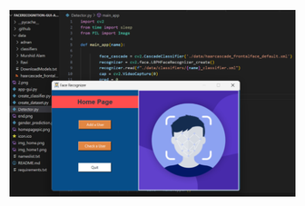 <img src="https://raw.githubusercontent.com/adnanhussai9/Face_Recognition_GUI/main/Screenshot%202023-06-07%20123038.png"></img>
